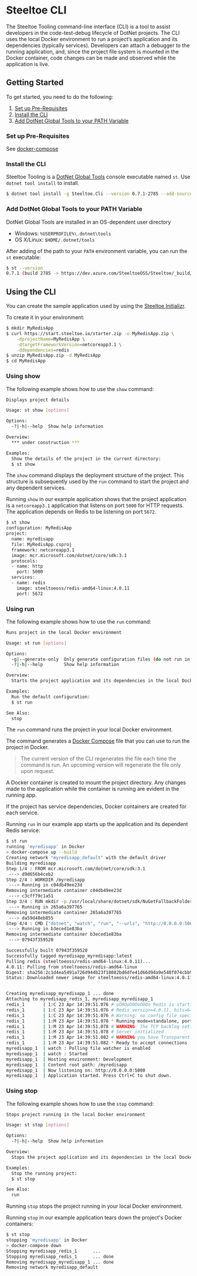 # Steeltoe CLI

The Steeltoe Tooling command-line interface (CLI) is a tool to assist developers in the code-test-debug lifecycle of DotNet projects.
The CLI uses the local Docker environment to run a project’s application and its dependencies (typically services).
Developers can attach a debugger to the running application, and, since the project file system is mounted in the Docker container, code changes can be made and observed while the application is live.

## Getting Started

To get started, you need to do the following:

1. <a href="#steeltoe-dev-tools-pre-requisites">Set up Pre-Requisites</a>
1. <a href="#steeltoe-dev-tools-install-cli">Install the CLI</a>
1. <a href="#steeltoe-dev-tools-add-dotnet-global-tools-path-variable">Add DotNet Global Tools to your PATH Variable</a>

<a name="steeltoe-dev-tools-pre-requisites"></a>
### Set up Pre-Requisites

See [docker-compose](https://docs.docker.com/compose/)

<a name="steeltoe-dev-tools-install-cli"></a>
### Install the CLI

Steeltoe Tooling is a [DotNet Global Tools](https://docs.microsoft.com/en-us/dotnet/core/tools/global-tools) console executable named `st`.  Use `dotnet tool install` to install.

```sh
$ dotnet tool install -g Steeltoe.Cli --version 0.7.1-2785 --add-source https://www.myget.org/F/steeltoedev/api/v3/index.json
```

<a name="steeltoe-dev-tools-add-dotnet-global-tools-path-variable"></a>
### Add DotNet Global Tools to your PATH Variable

DotNet Global Tools are installed in an OS-dependent user directory

* Windows: `%USERPROFILE%\.dotnet\tools`
* OS X/Linux: `$HOME/.dotnet/tools`

After adding of the path to your `PATH` environment variable, you can run the `st` executable:

```sh
$ st --version
0.7.1 (build 2785 -> https://dev.azure.com/SteeltoeOSS/Steeltoe/_build/results?buildId=2785)
```


## Using the CLI

You can create the sample application used by using the [Steeltoe Initializr](https://start.steeltoe.io/).

To create it in your environment:

```sh
$ mkdir MyRedisApp
$ curl https://start.steeltoe.io/starter.zip -o MyRedisApp.zip \
    -dprojectName=MyRedisApp \
    -dtargetFrameworkVersion=netcoreapp3.1 \
    -ddependencies=redis
$ unzip MyRedisApp.zip -d MyRedisApp
$ cd MyRedisApp
```

### Using show

The following example shows how to use the `show` command:

```sh
Displays project details

Usage: st show [options]

Options:
  -?|-h|--help  Show help information

Overview:
  *** under construction ***

Examples:
  Show the details of the project in the current directory:
  $ st show
```

The `show` command displays the deployment structure of the project.
This structure is subsequently used by the `run` command to start the project and any dependent services.

Running `show` in our example application shows that the project application is a `netcoreapp3.1` application that listens on port `5000` for HTTP requests.
The application depends on Redis to be listening on port `5672`.

```sh
$ st show
configuration: MyRedisApp
project:
  name: myredisapp
  file: MyRedisApp.csproj
  framework: netcoreapp3.1
  image: mcr.microsoft.com/dotnet/core/sdk:3.1
  protocols:
  - name: http
    port: 5000
  services:
  - name: redis
    image: steeltoeoss/redis-amd64-linux:4.0.11
    port: 5672
```

### Using run

The following example shows how to use the `run` command:

```sh
Runs project in the local Docker environment

Usage: st run [options]

Options:
  -g|--generate-only  Only generate configuration files (do not run in Docker)
  -?|-h|--help        Show help information

Overview:
  Starts the project application and its dependencies in the local Docker environment.

Examples:
  Run the default configuration:
  $ st run

See Also:
  stop
```

The `run` command runs the project in your local Docker environment.

The command generates a [Docker Compose](https://docs.docker.com/compose/) file that you can use to run the project in Docker.

>The current version of the CLI regenerates the file each time the command is run.  An upcoming version will regenerate the file only upon request.

A Docker container is created to mount the project directory. Any changes made to the application while the container is running are evident in the running app.

If the project has service dependencies, Docker containers are created for each service.

Running `run` in our example app starts up the application and its dependent Redis service:

```sh
$ st run
running 'myredisapp' in Docker
> docker-compose up --build
Creating network "myredisapp_default" with the default driver
Building myredisapp
Step 1/4 : FROM mcr.microsoft.com/dotnet/core/sdk:3.1
 ---> d9d656b4ceb2
Step 2/4 : WORKDIR /myredisapp
 ---> Running in c04db49ee23d
Removing intermediate container c04db49ee23d
 ---> c3cff79c1a51
Step 3/4 : RUN mkdir -p /usr/local/share/dotnet/sdk/NuGetFallbackFolder
 ---> Running in 265a6a397765
Removing intermediate container 265a6a397765
 ---> da59d48eb855
Step 4/4 : CMD ["dotnet", "watch", "run", "--urls", "http://0.0.0.0:5000"]
 ---> Running in b3eced1e83ba
Removing intermediate container b3eced1e83ba
 ---> 07943f359520

Successfully built 07943f359520
Successfully tagged myredisapp_myredisapp:latest
Pulling redis (steeltoeoss/redis-amd64-linux:4.0.11)...
4.0.11: Pulling from steeltoeoss/redis-amd64-linux
Digest: sha256:2c1d4ea5491a726d944b23f18082bd6dfe41d66d94a9e540f074cbb9f94ab8e3
Status: Downloaded newer image for steeltoeoss/redis-amd64-linux:4.0.11


Creating myredisapp_myredisapp_1 ... done
Attaching to myredisapp_redis_1, myredisapp_myredisapp_1
redis_1       | 1:C 23 Apr 14:39:51.076 # oO0OoO0OoO0Oo Redis is starting oO0OoO0OoO0Oo
redis_1       | 1:C 23 Apr 14:39:51.076 # Redis version=4.0.11, bits=64, commit=00000000, modified=0, pid=1, just started
redis_1       | 1:C 23 Apr 14:39:51.076 # Warning: no config file specified, using the default config. In order to specify a config file use redis-server /path/to/redis.conf
redis_1       | 1:M 23 Apr 14:39:51.078 * Running mode=standalone, port=6379.
redis_1       | 1:M 23 Apr 14:39:51.078 # WARNING: The TCP backlog setting of 511 cannot be enforced because /proc/sys/net/core/somaxconn is set to the lower value of 128.
redis_1       | 1:M 23 Apr 14:39:51.078 # Server initialized
redis_1       | 1:M 23 Apr 14:39:51.082 # WARNING you have Transparent Huge Pages (THP) support enabled in your kernel. This will create latency and memory usage issues with Redis. To fix this issue run the command 'echo never > /sys/kernel/mm/transparent_hugepage/enabled' as root, and add it to your /etc/rc.local in order to retain the setting after a reboot. Redis must be restarted after THP is disabled.
redis_1       | 1:M 23 Apr 14:39:51.082 * Ready to accept connections
myredisapp_1  | watch : Polling file watcher is enabled
myredisapp_1  | watch : Started
myredisapp_1  | Hosting environment: Development
myredisapp_1  | Content root path: /myredisapp
myredisapp_1  | Now listening on: http://0.0.0.0:5000
myredisapp_1  | Application started. Press Ctrl+C to shut down.
```

### Using stop

The following example shows how to use the `stop` command:

```sh
Stops project running in the local Docker environment

Usage: st stop [options]

Options:
  -?|-h|--help  Show help information

Overview:
  Stops the project application and its dependencies in the local Docker environment.

Examples:
  Stop the running project:
  $ st stop

See Also:
  run
```

Running `stop` stops the project running in your local Docker environment.

Running `stop` in our example application tears down the project's Docker containers:

```sh
$ st stop
stopping 'myredisapp' in Docker
> docker-compose down
Stopping myredisapp_redis_1      ...
Stopping myredisapp_redis_1      ... done
Removing myredisapp_myredisapp_1 ... done
Removing network myredisapp_default
```
